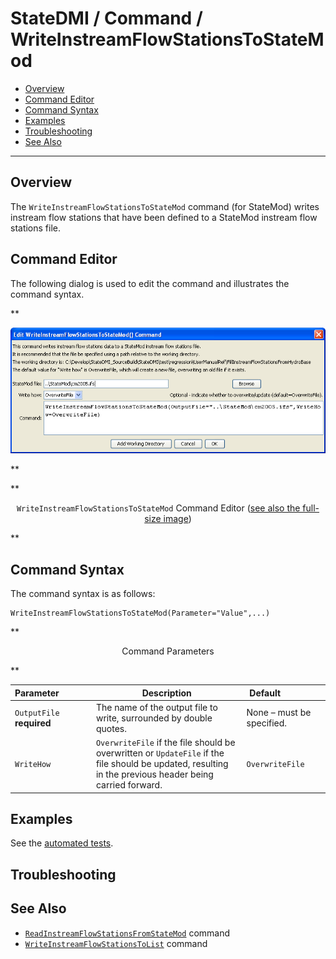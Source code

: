 # StateDMI / Command / WriteInstreamFlowStationsToStateMod #

* [Overview](#overview)
* [Command Editor](#command-editor)
* [Command Syntax](#command-syntax)
* [Examples](#examples)
* [Troubleshooting](#troubleshooting)
* [See Also](#see-also)

-------------------------

## Overview ##

The `WriteInstreamFlowStationsToStateMod` command (for StateMod)
writes instream flow stations that have been defined to a StateMod instream flow stations file.

## Command Editor ##

The following dialog is used to edit the command and illustrates the command syntax.

**<p style="text-align: center;">
![WriteInstreamFlowStationsToStateMod](WriteInstreamFlowStationsToStateMod.png)
</p>**

**<p style="text-align: center;">
`WriteInstreamFlowStationsToStateMod` Command Editor (<a href="../WriteInstreamFlowStationsToStateMod.png">see also the full-size image</a>)
</p>**

## Command Syntax ##

The command syntax is as follows:

```text
WriteInstreamFlowStationsToStateMod(Parameter="Value",...)
```
**<p style="text-align: center;">
Command Parameters
</p>**

| **Parameter**&nbsp;&nbsp;&nbsp;&nbsp;&nbsp;&nbsp;&nbsp;&nbsp;&nbsp;&nbsp;&nbsp;&nbsp; | **Description** | **Default**&nbsp;&nbsp;&nbsp;&nbsp;&nbsp;&nbsp;&nbsp;&nbsp;&nbsp;&nbsp;&nbsp;&nbsp;&nbsp;&nbsp;&nbsp;&nbsp; |
| --------------|-----------------|----------------- |
| `OutputFile`<br>**required** | The name of the output file to write, surrounded by double quotes. | None – must be specified. |
| `WriteHow` | `OverwriteFile` if the file should be overwritten or `UpdateFile` if the file should be updated, resulting in the previous header being carried forward. | `OverwriteFile` |

## Examples ##

See the [automated tests](https://github.com/OpenCDSS/cdss-app-statedmi-test/tree/master/test/regression/commands/WriteInstreamFlowStationsToStateMod).

## Troubleshooting ##

## See Also ##

* [`ReadInstreamFlowStationsFromStateMod`](../ReadInstreamFlowStationsFromStateMod/ReadInstreamFlowStationsFromStateMod) command
* [`WriteInstreamFlowStationsToList`](../WriteInstreamFlowStationsToList/WriteInstreamFlowStationsToList) command
